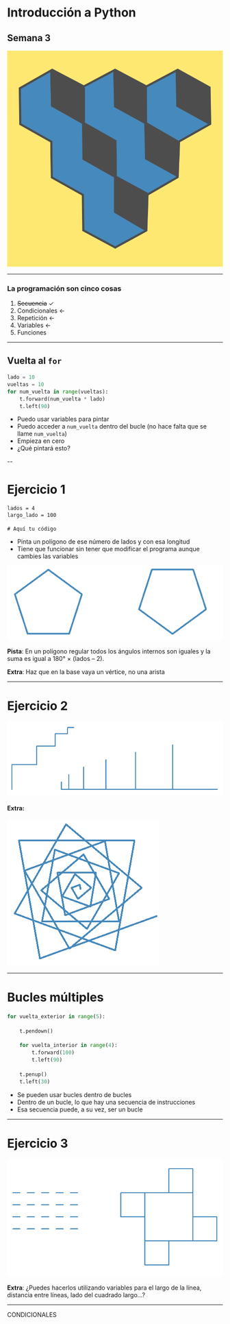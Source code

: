 

# Introducción a Python

## Semana 3
<!-- .element style="text-align:center" -->

![alt text](./img/logo2.png) <!-- .element style="margin-left: auto; margin-right: auto; display: block" -->

---

### La programación son cinco cosas

1. ~~Secuencia~~ ✓
2. Condicionales <-
3. Repetición <-
4. Variables <-
5. Funciones

---

## Vuelta al `for`


```python
lado = 10
vueltas = 10
for num_vuelta in range(vueltas):
    t.forward(num_vuelta * lado)
    t.left(90)
```
<!-- .element style="font-size: 1em" -->

- Puedo usar variables para pintar
- Puedo acceder a `num_vuelta` dentro del bucle (no hace falta que se llame `num_vuelta`)
- Empieza en cero
- ¿Qué pintará esto?


--

# Ejercicio 1

```
lados = 4
largo_lado = 100

# Aquí tu código
```
<!-- .element style="font-size: 1em" -->

- Pinta un polígono de ese número de lados y con esa longitud
- Tiene que funcionar sin tener que modificar el programa aunque cambies las variables

![Ejercicio 1](./img/ejercicio_1.png) <!-- .element class="noborder center" -->

**Pista**: En un polígono regular todos los ángulos internos son iguales
y la suma es igual a 180° × (lados – 2).


**Extra**: Haz que en la base vaya un vértice, no una arista

---

# Ejercicio 2

![Ejercicio 2.1](./img/ejercicio_2_1.png) <!-- .element class="noborder center" -->

#### Extra: <!-- .element style="text-align:center" -->

![Ejercicio 2.2](./img/ejercicio_2_2.png) <!-- .element class="noborder center" -->


---

# Bucles múltiples

```python
for vuelta_exterior in range(5):

    t.pendown()

    for vuelta_interior in range(4):
        t.forward(100)
        t.left(90)

    t.penup()
    t.left(30)
```

- Se pueden usar bucles dentro de bucles
- Dentro de un bucle, lo que hay una secuencia de instrucciones
- Esa secuencia puede, a su vez, ser un bucle

---

# Ejercicio 3

![Ejercicio 3](./img/ejercicio_3.png) <!-- .element class="noborder center" -->

**Extra**: ¿Puedes hacerlos utilizando variables para el largo de la línea, distancia entre líneas, lado del cuadrado largo...?

---


CONDICIONALES




